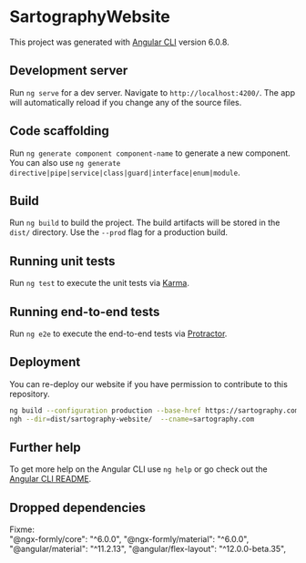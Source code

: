 # SartographyWebsite

This project was generated with [Angular CLI](https://github.com/angular/angular-cli) version 6.0.8.

## Development server

Run `ng serve` for a dev server. Navigate to `http://localhost:4200/`. The app will automatically reload if you change any of the source files.

## Code scaffolding

Run `ng generate component component-name` to generate a new component. You can also use `ng generate directive|pipe|service|class|guard|interface|enum|module`.

## Build

Run `ng build` to build the project. The build artifacts will be stored in the `dist/` directory. Use the `--prod` flag for a production build.

## Running unit tests

Run `ng test` to execute the unit tests via [Karma](https://karma-runner.github.io).

## Running end-to-end tests

Run `ng e2e` to execute the end-to-end tests via [Protractor](http://www.protractortest.org/).

## Deployment
You can re-deploy our website if you have permission to contribute to this repository.  
```bash
ng build --configuration production --base-href https://sartography.com/
ngh --dir=dist/sartography-website/  --cname=sartography.com
```

## Further help

To get more help on the Angular CLI use `ng help` or go check out the [Angular CLI README](https://github.com/angular/angular-cli/blob/master/README.md).

## Dropped dependencies
Fixme:  
"@ngx-formly/core": "^6.0.0",
"@ngx-formly/material": "^6.0.0",
"@angular/material": "^11.2.13",
"@angular/flex-layout": "^12.0.0-beta.35",
